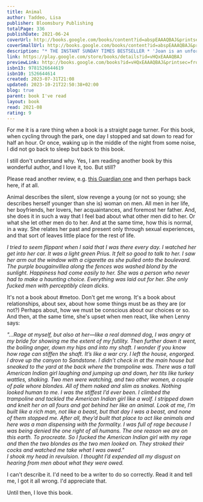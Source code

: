 ```yaml
---
title: Animal
author: Taddeo, Lisa
publisher: Bloomsbury Publishing
totalPage: 336
publishDate: 2021-06-24
coverUrl: http://books.google.com/books/content?id=abspEAAAQBAJ&printsec=frontcover&img=1&zoom=1&edge=curl&source=gbs_api
coverSmallUrl: http://books.google.com/books/content?id=abspEAAAQBAJ&printsec=frontcover&img=1&zoom=5&edge=curl&source=gbs_api
description: "* THE INSTANT SUNDAY TIMES BESTSELLER * 'Joan is an unforgettable anti-heroine. I don't think I'll ever stop thinking about her' Elizabeth Day 'So insanely good and true and twisted it'll make your teeth sweat' Olivia Wilde 'Like a series of grenades exploding' Marian Keyes I drove myself out of New York City where a man shot himself in front of me. He was a gluttonous man and when his blood came out it looked like the blood of a pig. That's a cruel thing to think, I know. He did it in a restaurant where I was having dinner with another man, another married man. Do you see how this is going? But I wasn't always that way. I am depraved. I hope you like me. ------------ A 2021 Highlight for: Guardian - Sunday Express - Independent - New Statesman - Evening Standard - Cosmopolitan - Red - Grazia - Daily Mail - Daily Express - The Week - Irish Times - i - The Sun"
link: https://play.google.com/store/books/details?id=vHQxEAAAQBAJ
previewLink: http://books.google.com/books?id=vHQxEAAAQBAJ&printsec=frontcover&dq=Lisa+Taddeo,+Animal&hl=&as_pt=BOOKS&cd=1&source=gbs_api
isbn13: 9781526644619
isbn10: 1526644614
created: 2023-07-31T21:08
updated: 2023-10-21T22:50:38+02:00
blog: true
parent: book I've read
layout: book
read: 2021-08
rating: 9
---
```

  
For me it is a rare thing when a book is a straight page turner. For this book, when cycling through the park, one day I stopped and sat down to read for half an hour. Or once, waking up in the middle of the night from some noise, I did not go back to sleep but back to this book.    
  
I still don't understand why. Yes, I am reading another book by this wonderful author, and I love it, too. But still?    
  
Please read another review, e.g. [this Guardian one](https://www.theguardian.com/books/2021/jun/17/animal-by-lisa-taddeo-review-abrasive-and-unsparing) and then perhaps back here, if at all.  
  
Animal describes the silent, slow revenge a young (or not so young; she describes herself younger than she is) woman on men. All men in her life, her boyfriends, her lovers, her acquaintances, and foremost her father. And, she does it in such a way that I feel bad about what other men did to her. Or what she let other men do to her. And at the same time, how this is normal, in a way.  She relates her past and present only through sexual experiences, and that sort of leaves little place for the rest of life.  
  
_I tried to seem flippant when I said that I was there every day. I watched her get into her car. It was a light green Prius. It felt so good to talk to her. I saw her arm out the window with a cigarette as she pulled onto the boulevard. The purple bougainvillea along the fences was washed blond by the sunlight. Happiness had come easily to her. She was a person who never had to make a haunting choice. Everything was laid out for her. She only fucked men with perceptibly clean dicks._  
  
It's not a book about \#metoo. Don't get me wrong. It's a book about relationships, about sex, about how some things must be as they are (or not?) Perhaps about, how we must be conscious about our choices or so. And then, at the same time, she's upset when men react, like when Lenny says:  
  
_"...Rage at myself, but also at her—like a real damned dog, I was angry at my bride for showing me the extent of my futility. Then further down it went, the boiling anger, down my hips and into my shaft. I wonder if you know how rage can stiffen the shaft. It’s like a war cry. I left the house, engorged. I drove up the canyon to Sandstone. I didn’t check in at the main house but sneaked to the yard at the back where the trampoline was. There was a tall American Indian girl laughing and jumping up and down, her tits like turkey wattles, shaking. Two men were watching, and two other women, a couple of pale whore blondes. All of them naked and slim as snakes. Nothing looked human to me. I was the stiffest I’d ever been. I climbed the trampoline and tackled the American Indian girl like a wolf. I stripped down and knelt her on all fours and got behind her like an animal. Look at me, I’m built like a rich man, not like a beast, but that day I was a beast, and none of them stopped me. After all, they’d built that place to act like animals and here was a man dispensing with the formality. I was full of rage because I was being denied the one right of all humans. The one reason we are on this earth. To procreate. So I fucked the American Indian girl with my rage and then the two blondes as the two men looked on. They stroked their cocks and watched me take what I was owed."_  
_I shook my head in revulsion. I thought I’d expended all my disgust on hearing from men about what they were owed._  
  
I can't describe it. I'd need to be a writer to do so correctly. Read it and tell me, I got it all wrong. I'd appreciate that.  
  
Until then, I love this book.